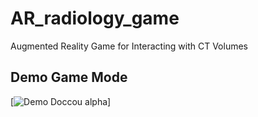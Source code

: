 # AR_radiology_game
Augmented Reality Game for Interacting with CT Volumes

## Demo Game Mode

[![Demo Doccou alpha](https://media.giphy.com/media/SvdaZ7KAWv1KiVkVLr/giphy.gif)]
